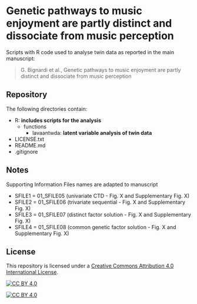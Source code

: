 # Genetic pathways to music enjoyment are partly distinct and dissociate from music perception

Scripts with R code used to analyse twin data as reported in the main manuscript:

> G. Bignardi et al., Genetic pathways to music enjoyment are partly distinct and dissociate from music perception

## Repository

The following directories contain:
- R: **includes scripts for the analysis**
  - functions
    - lavaantwda: **latent variable analysis of twin data**
- LICENSE.txt
- README.md
- .gitignore

## Notes

Supporting Information Files names are adapted to manuscript

- SFILE1 = 01_SFILE05 (univariate CTD                    - Fig. X and Supplementary Fig. X)
- SFILE2 = 01_SFILE06 (trivariate sequential             - Fig. X and Supplementary Fig. X)
- SFILE3 = 01_SFILE07 (distinct factor solution          - Fig. X and Supplementary Fig. X)
- SFILE4 = 01_SFILE08 (common genetic factor solution    - Fig. X and Supplementary Fig. X)

## License 

This repository is licensed under a [Creative Commons Attribution 4.0 International License][cc-by].

[![CC BY 4.0][cc-by-image]][cc-by]

[![CC BY 4.0][cc-by-shield]][cc-by]

[cc-by]: http://creativecommons.org/licenses/by/4.0/
[cc-by-image]: https://licensebuttons.net/l/by/4.0/88x31.png
[cc-by-shield]: https://img.shields.io/badge/License-CC%20BY%204.0-lightgrey.svg